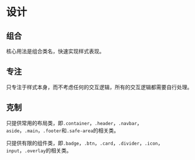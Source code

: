 # 设计

## 组合

核心用法是组合类名，快速实现样式表现。

## 专注

只专注于样式本身，而不考虑任何的交互逻辑，所有的交互逻辑都需要自行处理。

## 克制

只提供常用的布局类，即`.container`，`.header`，`.navbar`，`aside`，`.main`，`.footer`和`.safe-area`的相关类。

只提供有限的组件类，即`.badge`，`.btn`，`.card`，`.divider`，`.icon`，`input`，`.overlay`的相关类。
